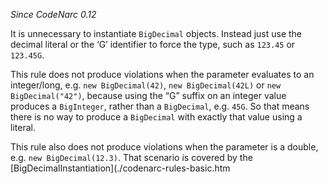 *Since CodeNarc 0.12*

It is unnecessary to instantiate `BigDecimal` objects. Instead just use
the decimal literal or the ‘G’ identifier to force the type, such as
`123.45` or `123.45G`.

This rule does not produce violations when the parameter evaluates to an
integer/long, e.g. `new BigDecimal(42)`, `new BigDecimal(42L)` or
`new BigDecimal("42")`, because using the “G” suffix on an integer value
produces a `BigInteger`, rather than a `BigDecimal`, e.g. `45G`. So that
means there is no way to produce a `BigDecimal` with exactly that value
using a literal.

This rule also does not produce violations when the parameter is a
double, e.g. `new BigDecimal(12.3)`. That scenario is covered by the
\[BigDecimalInstantiation\](./codenarc-rules-basic.htm
